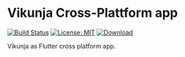 # Vikunja Cross-Plattform app

[![Build Status](https://drone1.kolaente.de/api/badges/vikunja/app/status.svg)](https://drone1.kolaente.de/vikunja/app)
[![License: MIT](https://img.shields.io/badge/License-MIT-blue.svg)](LICENSE)
[![Download](https://img.shields.io/badge/download-v0.1-brightgreen.svg)](https://storage.kolaente.de/minio/vikunja-app/)

Vikunja as Flutter cross platform app.